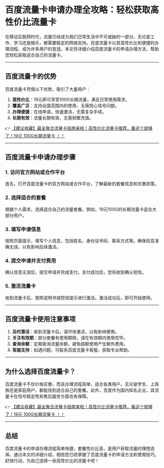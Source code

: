 # 百度流量卡申请办理全攻略：轻松获取高性价比流量卡

在移动互联网时代，流量已经成为我们日常生活中不可或缺的一部分。无论是工作、学习还是娱乐，都需要稳定的网络支持。百度流量卡以其高性价比和便捷的办理流程，成为许多用户的首选。本文将详细介绍百度流量卡的申请办理方法，帮助您轻松获取适合自己的流量卡。

---

## 百度流量卡的优势

百度流量卡凭借以下优势，吸引了大量用户：

1. **高性价比**：19元即可享受100G长期流量，满足日常使用需求。  
2. **覆盖广泛**：支持全国范围内的使用，无需担心信号问题。  
3. **办理便捷**：在线申请，快速激活，无需复杂手续。  
4. **长期有效**：流量长期有效，无需频繁充值。

👉 [【建议收藏】最全聚合流量卡指南来啦！高性价比流量卡推荐，看这个就够了！19元 100G长期流量卡 ！！](https://bit.ly/Liuliangka)

---

## 百度流量卡申请办理步骤

### 1. 访问官方网站或合作平台
首先，打开百度流量卡的官方网站或合作平台，了解最新的套餐信息和优惠政策。

### 2. 选择适合的套餐
根据个人需求，选择适合自己的流量套餐。例如，19元100G的长期流量卡适合大部分用户。

### 3. 填写申请信息
按照页面提示，填写个人信息，包括姓名、身份证号码、联系方式等。确保信息准确无误，以免影响后续激活。

### 4. 提交申请并支付费用
确认信息无误后，提交申请并完成支付。支付成功后，您将收到确认短信。

### 5. 激活流量卡
收到流量卡后，按照说明书或短信提示进行激活。激活成功后，即可开始使用。

---

## 百度流量卡使用注意事项

1. **及时激活**：收到流量卡后，请尽快激活，以免影响使用。  
2. **关注有效期**：部分套餐有使用期限，请在有效期内使用完毕。  
3. **查询余额**：定期查询流量余额，避免超额使用产生额外费用。  
4. **客服支持**：如遇问题，可联系百度流量卡客服，获取专业帮助。

---

## 为什么选择百度流量卡？

百度流量卡不仅价格实惠，而且办理流程简单，适合各类用户。无论是学生、上班族还是家庭用户，都能找到适合自己的套餐。此外，百度作为国内知名企业，其流量卡在信号稳定性和售后服务方面也有保障。

👉 [【建议收藏】最全聚合流量卡指南来啦！高性价比流量卡推荐，看这个就够了！19元 100G长期流量卡 ！！](https://bit.ly/Liuliangka)

---

## 总结

百度流量卡的申请办理流程简单快捷，套餐性价比高，是用户获取流量的理想选择。通过本文的详细介绍，相信您已经掌握了百度流量卡的申请方法和使用技巧。赶快行动，为自己选择一张高性价比的流量卡吧！